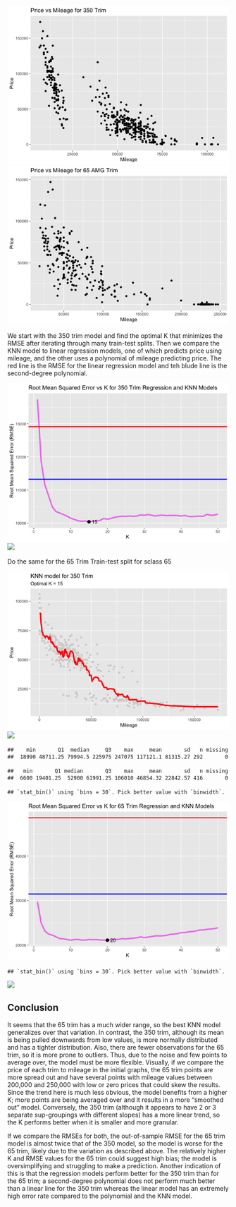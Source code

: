 ![](sclass_KC_files/figure-markdown_strict/unnamed-chunk-1-1.png)![](sclass_KC_files/figure-markdown_strict/unnamed-chunk-1-2.png)

We start with the 350 trim model and find the optimal K that minimizes
the RMSE after iterating through many train-test splits. Then we compare
the KNN model to linear regression models, one of which predicts price
using mileage, and the other uses a polynomial of mileage predicting
price. The red line is the RMSE for the linear regression model and teh
blude line is the second-degree polynomial.

![](sclass_KC_files/figure-markdown_strict/unnamed-chunk-2-1.png)![](sclass_KC_files/figure-markdown_strict/unnamed-chunk-2-2.png)

Do the same for the 65 Trim Train-test split for sclass 65

![](sclass_KC_files/figure-markdown_strict/unnamed-chunk-3-1.png)![](sclass_KC_files/figure-markdown_strict/unnamed-chunk-3-2.png)

    ##    min       Q1  median     Q3    max     mean       sd   n missing
    ##  18990 48711.25 79994.5 225975 247075 117121.1 81315.27 292       0

    ##   min       Q1 median       Q3    max     mean       sd   n missing
    ##  6600 19401.25  52900 61991.25 106010 46854.32 22842.57 416       0

    ## `stat_bin()` using `bins = 30`. Pick better value with `binwidth`.

![](sclass_KC_files/figure-markdown_strict/unnamed-chunk-4-1.png)

    ## `stat_bin()` using `bins = 30`. Pick better value with `binwidth`.

![](sclass_KC_files/figure-markdown_strict/unnamed-chunk-4-2.png)

Conclusion
----------

It seems that the 65 trim has a much wider range, so the best KNN model
generalizes over that variation. In contrast, the 350 trim, although its
mean is being pulled downwards from low values, is more normally
distributed and has a tighter distribution. Also, there are fewer
observations for the 65 trim, so it is more prone to outliers. Thus, due
to the noise and few points to average over, the model must be more
flexible. Visually, if we compare the price of each trim to mileage in
the initial graphs, the 65 trim points are more spread out and have
several points with mileage values between 200,000 and 250,000 with low
or zero prices that could skew the results. Since the trend here is much
less obvious, the model benefits from a higher K; more points are being
averaged over and it results in a more “smoothed out” model. Conversely,
the 350 trim (although it appears to have 2 or 3 separate sup-groupings
with different slopes) has a more linear trend, so the K performs better
when it is smaller and more granular.

If we compare the RMSEs for both, the out-of-sample RMSE for the 65 trim
model is almost twice that of the 350 model, so the model is worse for
the 65 trim, likely due to the variation as described above. The
relatively higher K and RMSE values for the 65 trim could suggest high
bias; the model is oversimplifying and struggling to make a prediction.
Another indication of this is that the regression models perform better
for the 350 trim than for the 65 trim; a second-degree polynomial does
not perform much better than a linear line for the 350 trim whereas the
linear model has an extremely high error rate compared to the polynomial
and the KNN model.
